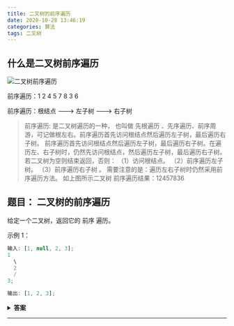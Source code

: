 ```yaml
---
title: 二叉树的前序遍历
date: 2020-10-28 13:46:19
categories: 算法
tags: 二叉树
---
```


## 什么是二叉树前序遍历

![二叉树前序遍历](/images/二叉树前序遍历.png)

前序遍历：1  2  4  5  7  8  3  6

前序遍历：根结点 ---> 左子树 ---> 右子树

> 前序遍历:
> 是二叉树遍历的一种， 也叫做 先根遍历 、先序遍历、前序周游，可记做根左右。前序遍历首先访问根结点然后遍历左子树，最后遍历右子树。
前序遍历首先访问根结点然后遍历左子树，最后遍历右子树。在遍历左、右子树时，仍然先访问根结点，然后遍历左子树，最后遍历右子树。
若二叉树为空则结束返回，否则：
（1）访问根结点。
（2）前序遍历左子树。
（3）前序遍历右子树 。
需要注意的是：遍历左右子树时仍然采用前序遍历方法。
如上图所示二叉树
前序遍历结果：12457836

## 题目： 二叉树的前序遍历

给定一个二叉树，返回它的 前序 遍历。

示例 1：

```javascript
输入: [1, null, 2, 3];
1
  \
  2
  /
3;

输出: [1, 2, 3];
```

<details>
  <summary>
    <b>答案</b>
  </summary>
  <p>
  递归解题法：
    preOrder 函数将根节点 root 的val值加入数组，然后递归调用自身 获取left 跟 right 的 val值 , 递归止于 节点为null的时候。

```javascript
/**
 * Definition for a binary tree node.
 * function TreeNode(val, left, right) {
 * this.val = (val===undefined ? 0 : val)
 * this.left = (left===undefined ? null : left)
 * this.right = (right===undefined ? null : right)
 * }
 */
/**
 * @param {TreeNode} root
 * @return {number[]}
 */
var preorderTraversal = function (root) {
 const res = [];
 const preOrder = root => {
  if (root == null) return;
  res.push(root.val);
  preOrder(root.left);
  preOrder(root.right);
 };
 preOrder(root);
 return res;
};

const root = {
 val: 1,
 left: null,
 right: {
  val: 2,
  left: { val: 3, left: null, right: null },
  right: null,
 },
};

const res = preorderTraversal(root);
```

迭代解题法：
维护一个栈 stack，模拟递归的压栈出栈。
遍历 获取 val 值 ，把 right 节点 压入 stack 栈内 ， 把 left 节点 赋值 给 根节点 root
进入第二次遍历，判断栈 stack 是否有值，如果有 把 栈内的数据 pop 出来，赋值 给 root，并获取 root 的 val，
把 left 节点 赋值 给 root ，进入第三次遍历， 重复 第一次 遍历所做的事情

```javascript
/**
 * Definition for a binary tree node.
 * function TreeNode(val, left, right) {
 * this.val = (val===undefined ? 0 : val)
 * this.left = (left===undefined ? null : left)
 * this.right = (right===undefined ? null : right)
 * }
 */
/**
 * @param {TreeNode} root
 * @return {number[]}
 */
var preorderTraversal = function (root) {
 const res = [];
 let stack = [];
 while (root) {
  res.push(root.val);
  if (root.right) stack.push(root.right);
  root = root.left;
 }

 while (stack.length) {
  root = stack.pop();
  res.push(root.val);
  if (root.right) stack.push(root.right);
  root = root.left;
  while (root) {
   res.push(root.val);
   if (root.right) stack.push(root.right);
   root = root.left;
  }
 }
 return res;
};

const root = {
 val: 1,
 left: null,
 right: {
  val: 2,
  left: { val: 3, left: null, right: null },
  right: null,
 },
};

const res = preorderTraversal(root);
```

  </p>
</details>

---
